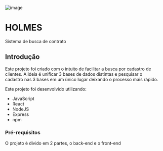 ![image](https://github.com/gabrieldickman/holmes/assets/55303496/dd0920f4-90a0-4908-913a-77e8b2fd1fcd)


# HOLMES
Sistema de busca de contrato

## Introdução
Este projeto foi criado com o intuito de facilitar a busca por cadastro de clientes. A ideia é unificar 3 bases de dados distintas e pesquisar o cadastro nas 3 bases em um único lugar deixando o processo mais rápido.

Este projeto foi desenvolvido utilizando:

- JavaScript
- React
- NodeJS
- Express
- npm

### Pré-requisitos

O projeto é divido em 2 partes, o back-end e o front-end


